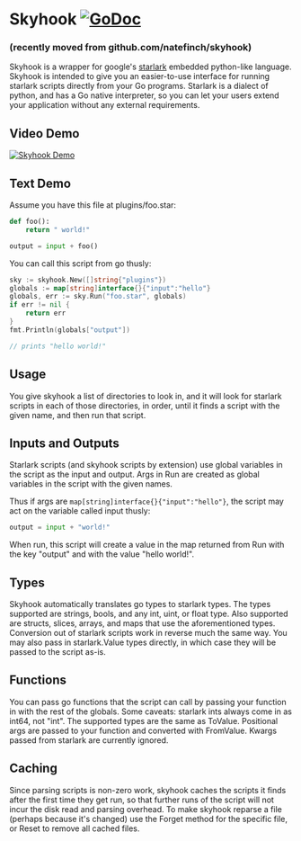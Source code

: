 # Skyhook [![GoDoc](https://godoc.org/github.com/hippogryph/skyhook?status.svg)](https://godoc.org/github.com/hippogryph/skyhook)

### (recently moved from github.com/natefinch/skyhook)

Skyhook is a wrapper for google's [starlark](https://github.com/google/starlark-go)
embedded python-like language. Skyhook is intended to give you an easier-to-use
interface for running starlark scripts directly from your Go programs.  Starlark
is a dialect of python, and has a Go native interpreter, so you can let your
users extend your application without any external requirements.

## Video Demo


[![Skyhook Demo](https://img.youtube.com/vi/y2QepLHHmsk/maxresdefault.jpg)](https://www.youtube.com/watch?v=y2QepLHHmsk)

## Text Demo

Assume you have this file at plugins/foo.star:

```python
def foo():
    return " world!"

output = input + foo()
```

You can call this script from go thusly:

```go
sky := skyhook.New([]string{"plugins"})
globals := map[string]interface{}{"input":"hello"}
globals, err := sky.Run("foo.star", globals)
if err != nil {
    return err
}
fmt.Println(globals["output"])

// prints "hello world!"
```

## Usage

You give skyhook a list of directories to look in, and it will look
for starlark scripts in each of those directories, in order, until it finds a
script with the given name, and then run that script.

## Inputs and Outputs

Starlark scripts (and skyhook scripts by extension) use global variables in the
script as the input and output.  Args in Run are created as global variables in
the script with the given names.

Thus if args are `map[string]interface{}{"input":"hello"}`, the script may act
on the variable called input thusly:

```python
output = input + "world!"
```

When run, this script will create a value in the map returned from Run with the
key "output" and with the value "hello world!".

## Types

Skyhook automatically translates go types to starlark types. The types supported
are strings, bools, and any int, uint, or float type.  Also supported are
structs, slices, arrays, and maps that use the aforementioned types. Conversion
out of starlark scripts work in reverse much the same way.  You may also pass in
starlark.Value types directly, in which case they will be passed to the script
as-is.

## Functions

You can pass go functions that the script can call by passing your function in
with the rest of the globals. Some caveats: starlark ints always come in as
int64, not "int".  The supported types are the same as ToValue.  Positional args
are passed to your function and converted with FromValue. Kwargs passed from
starlark are currently ignored.

## Caching

Since parsing scripts is non-zero work, skyhook caches the scripts it finds
after the first time they get run, so that further runs of the script will not
incur the disk read and parsing overhead. To make skyhook reparse a file
(perhaps because it's changed) use the Forget method for the specific file, or
Reset to remove all cached files.
